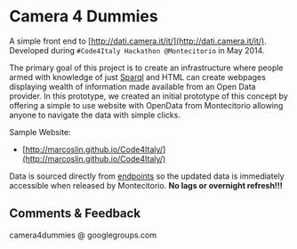 Camera 4 Dummies
================

A simple front end to [http://dati.camera.it/it/](http://dati.camera.it/it/).  Developed during
`#Code4Italy Hackathon @Montecitorio` in May 2014.

The primary goal of this project is to create an infrastructure where people armed with knowledge
 of just [Sparql](http://www.w3.org/TR/rdf-sparql-query/) and HTML can create webpages displaying
 wealth of information made available from an Open Data provider.  In this prototype, we created
 an initial prototype of this concept by offering a simple to use website with OpenData from
 Montecitorio allowing anyone to navigate the data with simple clicks.
 
Sample Website:  
* [http://marcoslin.github.io/Code4Italy/](http://marcoslin.github.io/Code4Italy/)

Data is sourced directly from [endpoints](http://dati.camera.it/it/dati/) so the updated data is
immediately accessible when released by Montecitorio.  **No lags or overnight refresh!!!**

## Comments & Feedback

camera4dummies @ googlegroups.com
